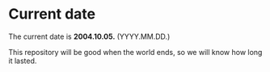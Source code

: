 # Current date

The current date is **2004.10.05.** (YYYY.MM.DD.)

This repository will be good when the world ends, so we will know how long it lasted.